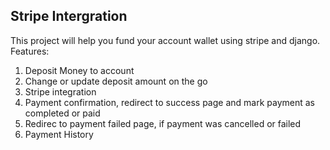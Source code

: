 ## Stripe Intergration

 This project will help you fund your account wallet using stripe and django.
 Features:
 1. Deposit Money to account 
 2. Change or update deposit amount on the go
 3. Stripe integration
 4. Payment confirmation, redirect to success page and mark payment as completed or paid
 5. Redirec to payment failed page, if payment was cancelled or failed
 6. Payment History